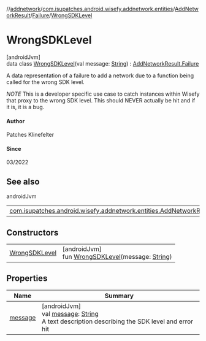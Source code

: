 //[addnetwork](../../../../../index.md)/[com.isupatches.android.wisefy.addnetwork.entities](../../../index.md)/[AddNetworkResult](../../index.md)/[Failure](../index.md)/[WrongSDKLevel](index.md)

# WrongSDKLevel

[androidJvm]\
data class [WrongSDKLevel](index.md)(val message: [String](https://kotlinlang.org/api/latest/jvm/stdlib/kotlin/-string/index.html)) : [AddNetworkResult.Failure](../index.md)

A data representation of a failure to add a network due to a function being called for the wrong SDK level.

*NOTE* This is a developer specific use case to catch instances within Wisefy that proxy to the wrong SDK level.  This should NEVER actually be hit and if it is, it is a bug.

#### Author

Patches Klinefelter

#### Since

03/2022

## See also

androidJvm

| | |
|---|---|
| [com.isupatches.android.wisefy.addnetwork.entities.AddNetworkResult.Failure](../index.md) |  |

## Constructors

| | |
|---|---|
| [WrongSDKLevel](-wrong-s-d-k-level.md) | [androidJvm]<br>fun [WrongSDKLevel](-wrong-s-d-k-level.md)(message: [String](https://kotlinlang.org/api/latest/jvm/stdlib/kotlin/-string/index.html)) |

## Properties

| Name | Summary |
|---|---|
| [message](message.md) | [androidJvm]<br>val [message](message.md): [String](https://kotlinlang.org/api/latest/jvm/stdlib/kotlin/-string/index.html)<br>A text description describing the SDK level and error hit |
